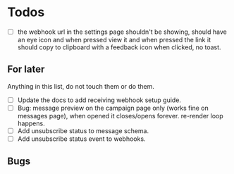 # Todos

- [ ] the webhook url in the settings page shouldn't be showing, should have an eye icon and when pressed view it and when pressed the link it should copy to clipboard with a feedback icon when clicked, no toast.

## For later

Anything in this list, do not touch them or do them.

- [ ] Update the docs to add receiving webhook setup guide.
- [ ] Bug: message preview on the campaign page only (works fine on messages page), when opened it closes/opens forever. re-render loop happens.
- [ ] Add unsubscribe status to message schema.
- [ ] Add unsubscribe status event to webhooks.

## Bugs
